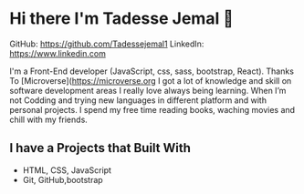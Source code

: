 # Hi there I'm Tadesse Jemal 👋
GitHub: https://github.com/Tadessejemal1 LinkedIn: https://www.linkedin.com

I'm a Front-End developer (JavaScript, css, sass, bootstrap, React).
Thanks To [Microverse](https://microverse.org I got a lot of knowledge and skill on software development areas
I really love always being learning. When I’m not Codding and trying new languages in different platform and with personal projects. I spend my free time reading books, waching movies and chill with my friends.

## I have a Projects that Built With

- HTML, CSS, JavaScript
- Git, GitHub,bootstrap

